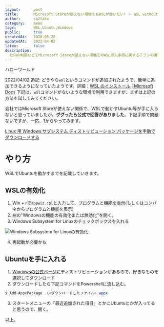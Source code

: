```yaml
---
layout:      post
title:       Microsoft Storeが使えない環境でもWSLが使いたい! ～ WSL without Microsoft Store
author:      sa2taka
category:    memo
tags:        WSL,Ubuntu,Windows
public:      true
createdAt:   2020-05-20
updatedAt:   2022-04-02
latex:       false
description:
  社内の制限などでMicrosoft Storeが使えない環境でのWSL導入手順に関するチラシの裏です。  
---
```


ハローワールド

2022/04/02 追記: どうやら`wsl`というコマンドが追加されたようで、簡単に追加できるようになっていたようです。詳細：[WSL のインストール | Microsoft Docs](https://docs.microsoft.com/ja-jp/windows/wsl/install)
下記は、`wsl`コマンドがないような環境で利用できますが、まずは上記の方法を試してみてください。

会社ではMicrosoft Storeが使えない関係で、WSLで動かすUbuntu等が手に入らないと思っていましたが、**ググったら公式で回答がありました**。下記手順で問題ないですが、一応、1からやってみます。

[Linux 用 Windows サブシステム ディストリビューション パッケージを手動でダウンロードする](https://docs.microsoft.com/ja-jp/windows/wsl/install-manual)

# やり方

WSLでUbuntuを動かすまでを記載していきます。

## WSLの有効化

1. Win + rで`appwiz.cpl`と入力して、プログラムと機能を表示(もしくはコンパネからプログラムと機能を表示)
2. 左の"Windowsの機能の有効化または無効化"を開く。
3. Windows Subsystem for Linuxのチェックボックスを入れる

![Windows Subsystem for Linuxの有効化](https://i.imgur.com/EWTK0DE.png)

4. 再起動が必要かも

## Ubuntuを手に入れる

1. [Windowsの公式ページ](https://docs.microsoft.com/ja-jp/windows/wsl/install-manual)にディストリビューションがあるので、好きなものを選択してダウンロード
2. ダウンロードしたら下記コマンドをPowershellに流し込む。

```powershell
$ Add-AppxPackage .\<ダウンロードしたファイル>.appx
```

3. スタートメニューの「最近追加された項目」とかにUbuntuとかが入ってると思うので、開く。

以上。
